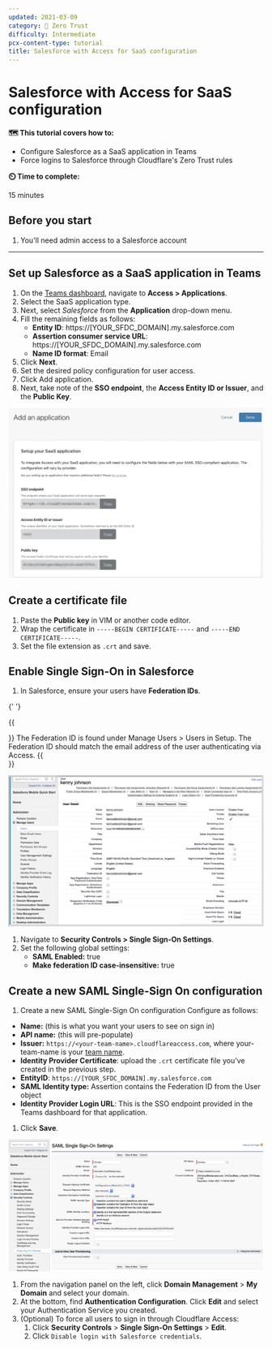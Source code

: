 ```yaml
---
updated: 2021-03-09
category: 🔐 Zero Trust
difficulty: Intermediate
pcx-content-type: tutorial
title: Salesforce with Access for SaaS configuration
---
```


# Salesforce with Access for SaaS configuration

**🗺️ This tutorial covers how to:**

- Configure Salesforce as a SaaS application in Teams
- Force logins to Salesforce through Cloudflare's Zero Trust rules

**⏲️ Time to complete:**

15 minutes

## Before you start

1. You'll need admin access to a Salesforce account

---

## Set up Salesforce as a SaaS application in Teams

1. On the [Teams dashboard](https://dash.teams.cloudflare.com), navigate to **Access > Applications**.
1. Select the SaaS application type.
1. Next, select _Salesforce_ from the **Application** drop-down menu.
1. Fill the remaining fields as follows:
   - **Entity ID**: https://[YOUR_SFDC_DOMAIN].my.salesforce.com
   - **Assertion consumer service URL**: https://[YOUR_SFDC_DOMAIN].my.salesforce.com
   - **Name ID format**: Email
1. Click **Next**.
1. Set the desired policy configuration for user access.
1. Click Add application.
1. Next, take note of the **SSO endpoint**, the **Access Entity ID or Issuer**, and the **Public Key**.

![Setup SaaS IdPs](../static/documentation/applications/saas-integrate.png)

## Create a certificate file

1. Paste the **Public key** in VIM or another code editor.
1. Wrap the certificate in `-----BEGIN CERTIFICATE-----` and `-----END CERTIFICATE-----`.
1. Set the file extension as `.crt` and save.

## Enable Single Sign-On in Salesforce

1. In Salesforce, ensure your users have **Federation IDs**.

{' '}

{{<Aside>}}
The Federation ID is found under Manage Users > Users in Setup. The Federation ID should match the email address of the user authenticating via Access.
{{</Aside>}}

![Salefsorce configuration](../static/zero-trust-security/access/salesforce.png)

1. Navigate to **Security Controls > Single Sign-On Settings**.
1. Set the following global settings:
   - **SAML Enabled:** true
   - **Make federation ID case-insensitive:** true

## Create a new SAML Single-Sign On configuration

1. Create a new SAML Single-Sign On configuration
   Configure as follows:

- **Name:** (this is what you want your users to see on sign in)
- **API name:** (this will pre-populate)
- **Issuer:** `https://<your-team-name>.cloudflareaccess.com`, where your-team-name is your [team name](/glossary#team-name).
- **Identity Provider Certificate**: upload the `.crt` certificate file you’ve created in the previous step.
- **EntityID**: `https://[YOUR_SFDC_DOMAIN].my.salesforce.com`
- **SAML Identity type:** Assertion contains the Federation ID from the User object
- **Identity Provider Login URL**: This is the SSO endpoint provided in the Teams dashboard for that application.

1. Click **Save**.

![Salefsorce configuration](../static/zero-trust-security/access/salesforce-sso.png)

1. From the navigation panel on the left, click **Domain Management** > **My Domain** and select your domain.
1. At the bottom, find **Authentication Configuration**. Click **Edit** and select your Authentication Service you created.
1. (Optional) To force all users to sign in through Cloudflare Access:
   1. Click **Security Controls** > **Single Sign-On Settings** > **Edit**.
   1. Click `Disable login with Salesforce credentials`.